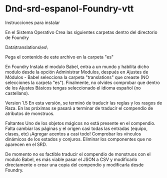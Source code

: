 # Dnd-srd-espanol-Foundry-vtt
Instrucciones para instalar

En el Sistema Operativo
Crea las siguientes carpetas dentro del directorio de Foundry

Data\translations\es\

Pega el contenido de este archivo en la carpeta "es"

En Foundry
Instala el modulo Babel, entra a un mundo y habilita dicho modulo desde la opción Administrar Modulos, después en Ajustes de Módulos - Babel selecciona la carpeta "translations" que creaste (NO selecciones la carpeta "es").
Finalmente, no olvides comprobar que dentro de los Ajustes Básicos tengas seleccionado el idioma español (no castellano).





Version 1.5
En esta versión, se terminó de traducir las reglas y los rasgos de Raza.
En las próximas se pasará a terminar de traducir el compendio de atributos de monstruos.

Faltantes
Uno de los objetos mágicos no está presente en el compendio.
Falta cambiar las páginas y el origen casi todas las entradas (equipo, clases, etc)
¡Agregar acentos a casi todo!
Comprobar los vínculos dinámicos de los estados y conjuros.
Eliminar los componentes que no aparecen en el SRD.


De momento no es factible traducir el compendio de monstruos con el modulo Babel, es más viable pasar el JSON a CSV y modificarlo directamente o crear una copia del compendio y modificarla desde Foundry.
